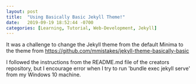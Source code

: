 ```yaml
---
layout: post
title:  "Using Basically Basic Jekyll Theme!"
date:   2019-09-19 18:52:44 -0700
categories: [Learning, Tutorial, Web-Development, Jekyll]
---
```

It was a challenge to change the Jekyll theme from the default Minima to the theme from https://github.com/mmistakes/jekyll-theme-basically-basic

I followed the instructions from the README.md file of the creators repository, but I encourage error when I try to run 'bundle exec jekyll serve' from my Windows 10 machine. 
